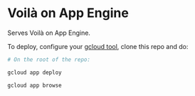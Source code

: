 # Voilà on App Engine

Serves Voilà on App Engine.  

To deploy, configure your [gcloud tool](https://cloud.google.com/appengine/docs/flexible/python/quickstart), clone this repo and do:

```bash
# On the root of the repo:

gcloud app deploy

gcloud app browse

```
